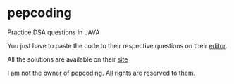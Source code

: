 # pepcoding
Practice DSA questions in JAVA

You just have to paste the code to their respective questions on their [editor](https://www.pepcoding.com/resources/).

All the solutions are available on their [site](https://www.pepcoding.com/)

I am not the owner of pepcoding. All rights are reserved to them.